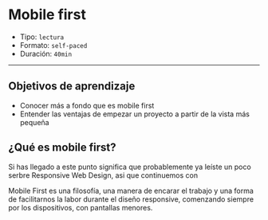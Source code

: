 # Mobile first

- Tipo: `lectura`
- Formato: `self-paced`
- Duración: `40min`

***

## Objetivos de aprendizaje

- Conocer más a fondo que es mobile first
- Entender las ventajas de empezar un proyecto a partir de la vista más pequeña

## ¿Qué es mobile first?

Si has llegado a este punto significa que probablemente ya leíste un poco serbre Responsive Web Design, asi que continuemos con

Mobile First es una filosofía, una manera de encarar el trabajo y una forma de facilitarnos la labor durante el diseño responsive, comenzando siempre por los dispositivos, con pantallas menores.
